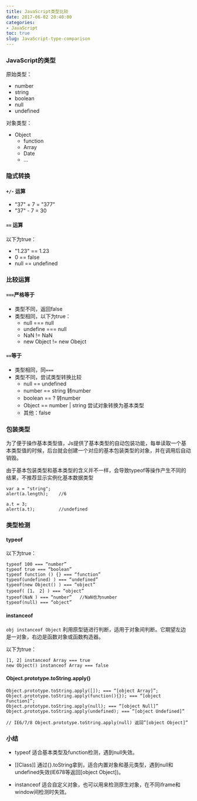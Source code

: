 ```yaml
---
title: JavaScript类型比较
date: 2017-06-02 20:40:00
categories:
- JavaScript
toc: true
slug: JavaScript-type-comparison
---
```


### JavaScript的类型
原始类型：

- number
- string
- boolean
- null
- undefined

对象类型：

- Object
  - function
  - Array
  - Date
  - ...

### 隐式转换
#### `+/-` 运算
- "37" + 7 = "377"
- "37" - 7 = 30

#### `==` 运算
以下为true：
- "1.23" == 1.23
- 0 == false
- null == undefined

### 比较运算
#### `===`严格等于
- 类型不同，返回false
- 类型相同，以下为true：
  - null === null
  - undefine === null
  - NaN != NaN
  - new Object != new Obejct

#### `==`等于
- 类型相同，同`===`
- 类型不同，尝试类型转换比较
  - null == undefined
  - number == string 转number
  - boolean == ? 转number
  - Object == number | string 尝试对象转换为基本类型
  - 其他：false

### 包装类型
为了便于操作基本类型值，Js提供了基本类型的自动包装功能，每单读取一个基本类型值的时候，后台就会创建一个对应的基本包装类型的对象，并在调用后自动销毁。

由于基本包装类型和基本类型的含义并不一样，会导致typeof等操作产生不同的结果，不推荐显示实例化基本数据类型

```
var a = "string";
alert(a.length);    //6

a.t = 3;
alert(a.t);         //undefined
```

### 类型检测
#### typeof
以下为true：
```
typeof 100 === “number”
typeof true === “boolean”
typeof function () {} === “function”
typeof(undefined) ) === “undefined”
typeof(new Object() ) === “object”
typeof( [1， 2] ) === “object”
typeof(NaN ) === “number”   //NaN也为number
typeof(null) === “object”
```

#### instanceof
`obj instanceof Object`  利用原型链进行判断，适用于对象间判断。它期望左边是一对象，右边是函数对象或函数构造器。

以下为true：
```
[1, 2] instanceof Array === true
new Object() instanceof Array === false
```

#### Object.prototype.toString.apply()
```
Object.prototype.toString.apply([]); === “[object Array]”;
Object.prototype.toString.apply(function(){}); === “[object Function]”;
Object.prototype.toString.apply(null); === “[object Null]”
Object.prototype.toString.apply(undefined); === “[object Undefined]”

// IE6/7/8 Object.prototype.toString.apply(null) 返回”[object Object]”

```

### 小结
- typeof
适合基本类型及function检测，遇到null失效。

- [[Class]]
通过{}.toString拿到，适合内置对象和基元类型，遇到null和undefined失效(IE678等返回[object Object])。

- instanceof
适合自定义对象，也可以用来检测原生对象，在不同iframe和window间检测时失效。

